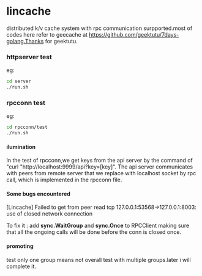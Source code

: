 # lincache
distributed k/v cache system with rpc communication surpported.most of codes here refer to geecache at https://github.com/geektutu/7days-golang.Thanks for geektutu.

### httpserver test 

eg:

```sh
cd server
./run.sh
```

### rpcconn test

 eg:

```sh
cd rpcconn/test
./run.sh
```

#### ilumination

In the test of rpcconn,we get keys from the api server by the command of "curl "http://localhost:9999/api?key=[key]". The api server communicates with peers from remote server that we replace with localhost socket by rpc call, which is implemented in the rpcconn file.

#### Some bugs encountered

[Lincache] Failed to get from peer read tcp 127.0.0.1:53568->127.0.0.1:8003: use of closed network connection

To fix it :	add **sync.WaitGroup** and **sync.Once** to RPCClient making sure that all the ongoing calls will be done before the conn is closed once.

#### promoting
test only one group means not overall test with multiple groups.later i will complete it.